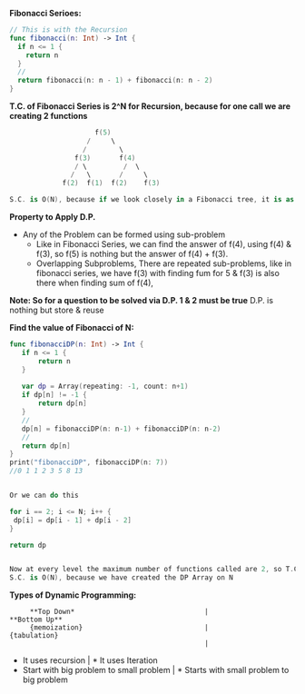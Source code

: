**Fibonacci Serioes:**


```swift
// This is with the Recursion
func fibonacci(n: Int) -> Int {
  if n <= 1 {
    return n
  }
  //
  return fibonacci(n: n - 1) + fibonacci(n: n - 2)
}
```
**T.C. of Fibonacci Series is 2^N for Recursion, because for one call we are creating 2 functions**

```swift
                     f(5)
                   /     \ 
                  /        \
                f(3)       f(4)
                / \         /  \
               /   \       /     \
             f(2)  f(1)  f(2)    f(3)

S.C. is O(N), because if we look closely in a Fibonacci tree, it is as close to N
```

**Property to Apply D.P.**

* Any of the Problem can be formed using sub-problem
    * Like in Fibonacci Series, we can find the answer of f(4), using f(4) & f(3), so f(5) is nothing but the answer of f(4) + f(3).
    * Overlapping Subproblems, There are repeated sub-problems, like in fibonacci series, we have f(3) with finding fum for 5 & f(3) is also there when finding sum of f(4),


**Note: So for a question to be solved via D.P. 1 & 2 must be true**
D.P. is nothing but store & reuse


**Find the value of Fibonacci of N:**
 ```swift
func fibonacciDP(n: Int) -> Int {
    if n <= 1 {
        return n
    }
    
    var dp = Array(repeating: -1, count: n+1)
    if dp[n] != -1 {
        return dp[n]
    }
    //
    dp[n] = fibonacciDP(n: n-1) + fibonacciDP(n: n-2)
    //
    return dp[n]
}
print("fibonacciDP", fibonacciDP(n: 7))
//0 1 1 2 3 5 8 13


Or we can do this

for i == 2; i <= N; i++ {
  dp[i] = dp[i - 1] + dp[i - 2]
}

return dp


Now at every level the maximum number of functions called are 2, so T.C. is O(N), So we can say that we have reduced the T.C. from O(2^N) to O(N)
S.C. is O(N), because we have created the DP Array on N
```

**Types of Dynamic Programming:**

         **Top Down*                                |                    **Bottom Up**
         {memoization}                              |                    {tabulation}
                                                    |
* It uses recursion                                 |  * It uses Iteration
* Start with big problem to small problem           |  * Starts with small problem to big problem






